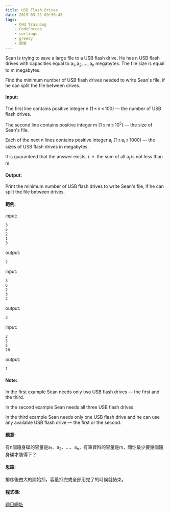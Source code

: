 ```yaml
---
title: USB Flash Drives
date: 2019-03-21 09:50:43
tags:
    - CHU Training
    - CodeForces
    - sortings
    - greedy
    - 簡單
---
```

Sean is trying to save a large file to a USB flash drive. He has n USB flash drives with capacities equal to a<sub>1</sub>, a<sub>2</sub>, ..., a<sub>n</sub> megabytes. The file size is equal to m megabytes.

Find the minimum number of USB flash drives needed to write Sean's file, if he can split the file between drives.
<!-- more -->
#### Input:
The first line contains positive integer n (1 ≤ n ≤ 100) — the number of USB flash drives.

The second line contains positive integer m (1 ≤ m ≤ 10<sup>5</sup>) — the size of Sean's file.

Each of the next n lines contains positive integer a<sub>i</sub> (1 ≤ a<sub>i</sub> ≤ 1000) — the sizes of USB flash drives in megabytes.

It is guaranteed that the answer exists, i. e. the sum of all a<sub>i</sub> is not less than m.

#### Output:
Print the minimum number of USB flash drives to write Sean's file, if he can split the file between drives.

#### 範例:
input:
```
3
5
2
1
3
```
output:
```
2
```
input:
```
3
6
2
3
2
```
output:
```
3
```
input:
```
2
5
5
10
```
output:
```
1
```

#### Note:
In the first example Sean needs only two USB flash drives — the first and the third.

In the second example Sean needs all three USB flash drives.

In the third example Sean needs only one USB flash drive and he can use any available USB flash drive — the first or the second.

#### 題意:
有n個隨身碟的容量是a<sub>1</sub>、a<sub>2</sub>、…、a<sub>n</sub>，有筆資料的容量是m，問你最少要幾個隨身碟才裝得下？

#### 思路:
排序後由大的開始扣，容量扣完或全部用完了的時候就結束。

#### 程式碼:
<script src="https://gist.github.com/Daviswww/796d0bc74e046275763493f76b904146.js"></script>

[題目網址](https://codeforces.com/problemset/problem/609/A)
